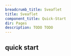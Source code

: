 ```yaml
---
breadcrumb_title: Sveaflet
title: Sveaflet
component_title: Quick-Start
dir: Pages
description: TODO TODO
---
```


## quick start